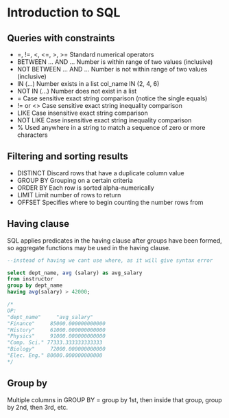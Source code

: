 # Introduction to SQL

## Queries with constraints

- =, !=, <, <=, >, >=	        Standard numerical operators
- BETWEEN … AND …	            Number is within range of two values (inclusive)
- NOT BETWEEN … AND …	        Number is not within range of two values (inclusive)
- IN (…)	                    Number exists in a list	col_name IN (2, 4, 6)
- NOT IN (…)	                Number does not exist in a list
- =	                            Case sensitive exact string comparison (notice the single equals)
- != or <>	                    Case sensitive exact string inequality comparison
- LIKE	                        Case insensitive exact string comparison
- NOT LIKE	                    Case insensitive exact string inequality comparison
- %	                            Used anywhere in a string to match a sequence of zero or more characters

## Filtering and sorting results

- DISTINCT      Discard rows that have a duplicate column value
- GROUP BY      Grouping on a certain criteria
- ORDER BY      Each row is sorted alpha-numerically
- LIMIT         Limit number of rows to return
- OFFSET        Specifies where to begin counting the number rows from


## Having clause

SQL applies predicates in the having clause after groups have been formed, so aggregate functions may be used in
the having clause.

```sql
--instead of having we cant use where, as it will give syntax error

select dept_name, avg (salary) as avg_salary
from instructor
group by dept_name
having avg(salary) > 42000;

/*
OP:
"dept_name"     "avg_salary"
"Finance"     85000.000000000000
"History"     61000.000000000000
"Physics"     91000.000000000000
"Comp. Sci." 77333.333333333333
"Biology"     72000.000000000000
"Elec. Eng." 80000.000000000000
*/
```

## Group by

Multiple columns in GROUP BY = group by 1st, then inside that group, group by 2nd, then 3rd, etc.